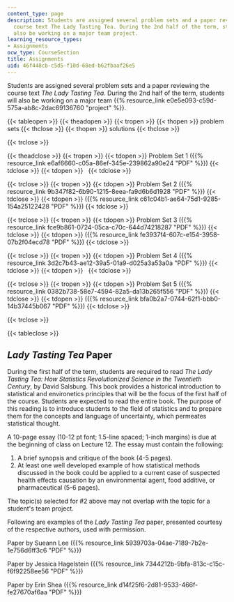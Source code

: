 ```yaml
---
content_type: page
description: Students are assigned several problem sets and a paper reviewing the
  course text The Lady Tasting Tea. During the 2nd half of the term, students will
  also be working on a major team project.
learning_resource_types:
- Assignments
ocw_type: CourseSection
title: Assignments
uid: 46f448cb-c5d5-f10d-68ed-b62fbaaf26e5
---
```


Students are assigned several problem sets and a paper reviewing the course text _The Lady Tasting Tea_. During the 2nd half of the term, students will also be working on a major team {{% resource_link e0e5e093-c59d-575a-ab8c-2dac69136760 "project" %}}.

{{< tableopen >}}
{{< theadopen >}}
{{< tropen >}}
{{< thopen >}}
problem sets
{{< thclose >}}
{{< thopen >}}
solutions
{{< thclose >}}

{{< trclose >}}

{{< theadclose >}}
{{< tropen >}}
{{< tdopen >}}
Problem Set 1 ({{% resource_link e6af6660-c05a-86ef-345e-239862a90e24 "PDF" %}})
{{< tdclose >}}
{{< tdopen >}}
 
{{< tdclose >}}

{{< trclose >}}
{{< tropen >}}
{{< tdopen >}}
Problem Set 2 ({{% resource_link 9b347f82-6b90-1215-8eea-fa9d6b6d1928 "PDF" %}})
{{< tdclose >}}
{{< tdopen >}}
({{% resource_link c61c04b1-ae64-75d1-9285-154a25122428 "PDF" %}})
{{< tdclose >}}

{{< trclose >}}
{{< tropen >}}
{{< tdopen >}}
Problem Set 3 ({{% resource_link fce9b861-0724-05ca-c70c-644d74218287 "PDF" %}})
{{< tdclose >}}
{{< tdopen >}}
({{% resource_link fe3937f4-607c-e154-3958-07b2f04ecd78 "PDF" %}})
{{< tdclose >}}

{{< trclose >}}
{{< tropen >}}
{{< tdopen >}}
Problem Set 4 ({{% resource_link 3d2c7b43-ae12-39a5-01a9-d025a3a53a0a "PDF" %}})
{{< tdclose >}}
{{< tdopen >}}
 
{{< tdclose >}}

{{< trclose >}}
{{< tropen >}}
{{< tdopen >}}
Problem Set 5 ({{% resource_link 0382b738-58e7-4594-82a5-da13b265f556 "PDF" %}})
{{< tdclose >}}
{{< tdopen >}}
({{% resource_link bfa0b2a7-0744-62f1-bbb0-14b37445b067 "PDF" %}})
{{< tdclose >}}

{{< trclose >}}

{{< tableclose >}}

_Lady Tasting Tea_ Paper
------------------------

During the first half of the term, students are required to read _The Lady Tasting Tea: How Statistics Revolutionized Science in the Twentieth Century_, by David Salsburg. This book provides a historical introduction to statistical and environetics principles that will be the focus of the first half of the course. Students are expected to read the entire book. The purpose of this reading is to introduce students to the field of statistics and to prepare them for the concepts and language of uncertainty, which permeates statistical thought.

A 10-page essay (10-12 pt font; 1.5-line spaced; 1-inch margins) is due at the beginning of class on Lecture 12. The essay must contain the following:

1.  A brief synopsis and critique of the book (4-5 pages).
2.  At least one well developed example of how statistical methods discussed in the book could be applied to a current case of suspected health effects causation by an environmental agent, food additive, or pharmaceutical (5-6 pages).

The topic(s) selected for #2 above may not overlap with the topic for a student's team project.

Following are examples of the _Lady Tasting Tea_ paper, presented courtesy of the respective authors, used with permission.

Paper by Sueann Lee ({{% resource_link 5939703a-04ae-7189-7b2e-1e756d6ff3c6 "PDF" %}})

Paper by Jessica Hagelstein ({{% resource_link 7344212b-9bfa-813c-c15c-f6f92258ee56 "PDF" %}})

Paper by Erin Shea ({{% resource_link d14f25f6-2d81-9533-466f-fe27670af6aa "PDF" %}})